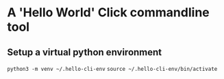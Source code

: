 # A 'Hello World' Click commandline tool


## Setup a virtual python environment
`python3 -m venv ~/.hello-cli-env`
`source ~/.hello-cli-env/bin/activate`